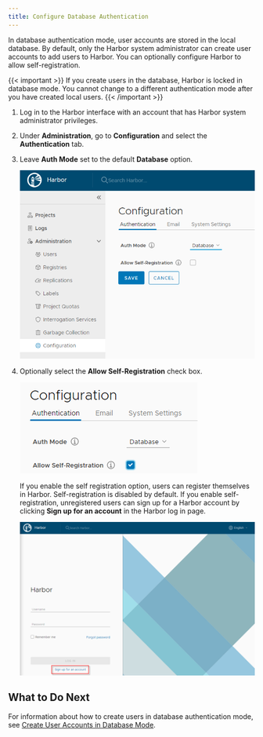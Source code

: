```yaml
---
title: Configure Database Authentication
---
```


In database authentication mode, user accounts are stored in the local database. By default, only the Harbor system administrator can create user accounts to add users to Harbor. You can optionally configure Harbor to allow self-registration.  

{{< important >}}
If you create users in the database, Harbor is locked in database mode. You cannot change to a different authentication mode after you have created local users.
{{< /important >}}

1. Log in to the Harbor interface with an account that has Harbor system administrator privileges.
1. Under **Administration**, go to **Configuration** and select the **Authentication** tab.
1. Leave **Auth Mode** set to the default **Database** option.

   ![Database authentication](../../../img/db-auth.png)
   
1. Optionally select the **Allow Self-Registration** check box.

   ![Enable self-registration](../../../img/new-self-reg.png)
    
   If you enable the self registration option, users can register themselves in Harbor. Self-registration is disabled by default. If you enable self-registration, unregistered users can sign up for a Harbor account by clicking **Sign up for an account** in the Harbor log in page.
    
    ![Enable self-registration](../../../img/self-registration-login.png)
    
## What to Do Next

For information about how to create users in database authentication mode, see [Create User Accounts in Database Mode](../managing-users/create-users-db.md).
